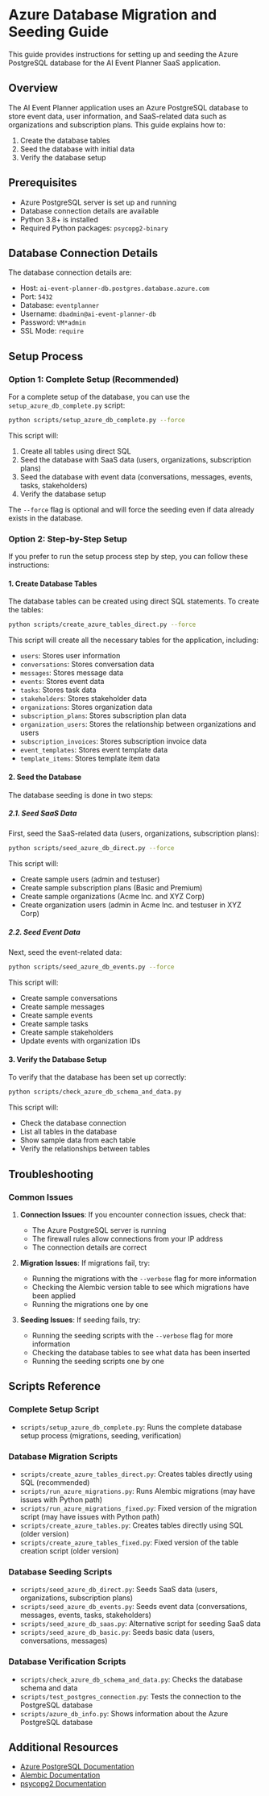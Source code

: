 # Azure Database Migration and Seeding Guide

This guide provides instructions for setting up and seeding the Azure PostgreSQL database for the AI Event Planner SaaS application.

## Overview

The AI Event Planner application uses an Azure PostgreSQL database to store event data, user information, and SaaS-related data such as organizations and subscription plans. This guide explains how to:

1. Create the database tables
2. Seed the database with initial data
3. Verify the database setup

## Prerequisites

- Azure PostgreSQL server is set up and running
- Database connection details are available
- Python 3.8+ is installed
- Required Python packages: `psycopg2-binary`

## Database Connection Details

The database connection details are:

- Host: `ai-event-planner-db.postgres.database.azure.com`
- Port: `5432`
- Database: `eventplanner`
- Username: `dbadmin@ai-event-planner-db`
- Password: `VM*admin`
- SSL Mode: `require`

## Setup Process

### Option 1: Complete Setup (Recommended)

For a complete setup of the database, you can use the `setup_azure_db_complete.py` script:

```bash
python scripts/setup_azure_db_complete.py --force
```

This script will:

1. Create all tables using direct SQL
2. Seed the database with SaaS data (users, organizations, subscription plans)
3. Seed the database with event data (conversations, messages, events, tasks, stakeholders)
4. Verify the database setup

The `--force` flag is optional and will force the seeding even if data already exists in the database.

### Option 2: Step-by-Step Setup

If you prefer to run the setup process step by step, you can follow these instructions:

#### 1. Create Database Tables

The database tables can be created using direct SQL statements. To create the tables:

```bash
python scripts/create_azure_tables_direct.py --force
```

This script will create all the necessary tables for the application, including:

- `users`: Stores user information
- `conversations`: Stores conversation data
- `messages`: Stores message data
- `events`: Stores event data
- `tasks`: Stores task data
- `stakeholders`: Stores stakeholder data
- `organizations`: Stores organization data
- `subscription_plans`: Stores subscription plan data
- `organization_users`: Stores the relationship between organizations and users
- `subscription_invoices`: Stores subscription invoice data
- `event_templates`: Stores event template data
- `template_items`: Stores template item data

#### 2. Seed the Database

The database seeding is done in two steps:

##### 2.1. Seed SaaS Data

First, seed the SaaS-related data (users, organizations, subscription plans):

```bash
python scripts/seed_azure_db_direct.py --force
```

This script will:

- Create sample users (admin and testuser)
- Create sample subscription plans (Basic and Premium)
- Create sample organizations (Acme Inc. and XYZ Corp)
- Create organization users (admin in Acme Inc. and testuser in XYZ Corp)

##### 2.2. Seed Event Data

Next, seed the event-related data:

```bash
python scripts/seed_azure_db_events.py --force
```

This script will:

- Create sample conversations
- Create sample messages
- Create sample events
- Create sample tasks
- Create sample stakeholders
- Update events with organization IDs

#### 3. Verify the Database Setup

To verify that the database has been set up correctly:

```bash
python scripts/check_azure_db_schema_and_data.py
```

This script will:

- Check the database connection
- List all tables in the database
- Show sample data from each table
- Verify the relationships between tables

## Troubleshooting

### Common Issues

1. **Connection Issues**: If you encounter connection issues, check that:
   - The Azure PostgreSQL server is running
   - The firewall rules allow connections from your IP address
   - The connection details are correct

2. **Migration Issues**: If migrations fail, try:
   - Running the migrations with the `--verbose` flag for more information
   - Checking the Alembic version table to see which migrations have been applied
   - Running the migrations one by one

3. **Seeding Issues**: If seeding fails, try:
   - Running the seeding scripts with the `--verbose` flag for more information
   - Checking the database tables to see what data has been inserted
   - Running the seeding scripts one by one

## Scripts Reference

### Complete Setup Script

- `scripts/setup_azure_db_complete.py`: Runs the complete database setup process (migrations, seeding, verification)

### Database Migration Scripts

- `scripts/create_azure_tables_direct.py`: Creates tables directly using SQL (recommended)
- `scripts/run_azure_migrations.py`: Runs Alembic migrations (may have issues with Python path)
- `scripts/run_azure_migrations_fixed.py`: Fixed version of the migration script (may have issues with Python path)
- `scripts/create_azure_tables.py`: Creates tables directly using SQL (older version)
- `scripts/create_azure_tables_fixed.py`: Fixed version of the table creation script (older version)

### Database Seeding Scripts

- `scripts/seed_azure_db_direct.py`: Seeds SaaS data (users, organizations, subscription plans)
- `scripts/seed_azure_db_events.py`: Seeds event data (conversations, messages, events, tasks, stakeholders)
- `scripts/seed_azure_db_saas.py`: Alternative script for seeding SaaS data
- `scripts/seed_azure_db_basic.py`: Seeds basic data (users, conversations, messages)

### Database Verification Scripts

- `scripts/check_azure_db_schema_and_data.py`: Checks the database schema and data
- `scripts/test_postgres_connection.py`: Tests the connection to the PostgreSQL database
- `scripts/azure_db_info.py`: Shows information about the Azure PostgreSQL database

## Additional Resources

- [Azure PostgreSQL Documentation](https://docs.microsoft.com/en-us/azure/postgresql/)
- [Alembic Documentation](https://alembic.sqlalchemy.org/en/latest/)
- [psycopg2 Documentation](https://www.psycopg.org/docs/)
